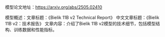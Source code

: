 模型论文地址：https://arxiv.org/abs/2505.02410

模型概述：文章标题：《Bielik 11B v2 Technical Report》
中文文章标题：《Bielik 11B v2：技术报告》
文章内容：介绍了Bielik 11B v2模型的技术细节，包括模型结构、训练数据和性能指标。
